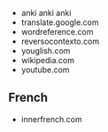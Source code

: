- anki anki anki
- translate.google.com
- wordreference.com
- reversocontexto.com
- youglish.com
- wikipedia.com
- youtube.com

French
------

- innerfrench.com

